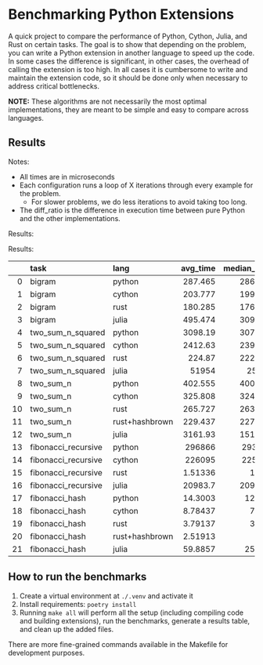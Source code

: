 # Benchmarking Python Extensions

A quick project to compare the performance of Python, Cython, Julia, and Rust on certain tasks.
The goal is to show that depending on the problem, you can write a Python extension in another language to speed up the code.
In some cases the difference is significant, in other cases, the overhead of calling the extension is too high.
In all cases it is cumbersome to write and maintain the extension code, so it should be done only when necessary to address critical bottlenecks.

**NOTE:** These algorithms are not necessarily the most optimal implementations, they are meant to be simple and easy to compare across languages.

## Results

Notes:

- All times are in microseconds
- Each configuration runs a loop of X iterations through every example for the problem.
  - For slower problems, we do less iterations to avoid taking too long.  
- The diff_ratio is the difference in execution time between pure Python and the other implementations.

Results:

Results:

|    | task                | lang           |     avg_time |   median_time |   std_deviation |   iterations |   dropoff_ratio |   diff_ratio |   diff_ratio_median |
|---:|:--------------------|:---------------|-------------:|--------------:|----------------:|-------------:|----------------:|-------------:|--------------------:|
|  0 | bigram              | python         |    287.465   |       286.334 |       11.4674   |         1000 |     -0.177852   |   nan        |         nan         |
|  1 | bigram              | cython         |    203.777   |       199.791 |       14.0091   |         1000 |     -0.021159   |    -0.291125 |          -0.302245  |
|  2 | bigram              | rust           |    180.285   |       176.583 |       22.1139   |         1000 |     -0.23721    |    -0.372846 |          -0.383297  |
|  3 | bigram              | julia          |    495.474   |       309.833 |     2566        |         1000 |     -0.293304   |     0.723599 |           0.0820685 |
|  4 | two_sum_n_squared   | python         |   3098.19    |      3074.62  |       53.1219   |          100 |     -0.070813   |   nan        |         nan         |
|  5 | two_sum_n_squared   | cython         |   2412.63    |      2396.54  |       31.8206   |          100 |     -0.0320444  |    -0.221278 |          -0.220542  |
|  6 | two_sum_n_squared   | rust           |    224.87    |       222.792 |        8.45196  |          100 |     -0.0908531  |    -0.927419 |          -0.927538  |
|  7 | two_sum_n_squared   | julia          |  51954       |     25601     |    54804.3      |          100 |      0.0799862  |    15.7691   |           7.32654   |
|  8 | two_sum_n           | python         |    402.555   |       400.708 |        7.27904  |         1000 |     -0.116725   |   nan        |         nan         |
|  9 | two_sum_n           | cython         |    325.808   |       324.458 |        9.67103  |         1000 |     -0.0456977  |    -0.190649 |          -0.190288  |
| 10 | two_sum_n           | rust           |    265.727   |       263.208 |        9.57105  |         1000 |     -0.145544   |    -0.339899 |          -0.343143  |
| 11 | two_sum_n           | rust+hashbrown |    229.437   |       227.083 |        9.12063  |         1000 |     -0.0505625  |    -0.430049 |          -0.433296  |
| 12 | two_sum_n           | julia          |   3161.93    |      1511.38  |    12691.7      |          100 |     -0.0796766  |     6.85465  |           2.77176   |
| 13 | fibonacci_recursive | python         | 296866       |    293776     |    13943.3      |          100 |      0.0046769  |   nan        |         nan         |
| 14 | fibonacci_recursive | cython         | 226095       |    225052     |     9258.93     |          100 |     -0.00655737 |    -0.238394 |          -0.233931  |
| 15 | fibonacci_recursive | rust           |      1.51336 |         1.167 |        2.3015   |          100 |     -0.877331   |    -0.999995 |          -0.999996  |
| 16 | fibonacci_recursive | julia          |  20983.7     |     20906.6   |      170.94     |          100 |      0.00321722 |    -0.929316 |          -0.928835  |
| 17 | fibonacci_hash      | python         |     14.3003  |        12.333 |       14.3049   |         1000 |     -0.270258   |   nan        |         nan         |
| 18 | fibonacci_hash      | cython         |      8.78437 |         7.458 |        9.44596  |         1000 |      4.40903    |    -0.385723 |          -0.395281  |
| 19 | fibonacci_hash      | rust           |      3.79137 |         3.708 |        1.0044   |         1000 |     -0.568187   |    -0.734876 |          -0.699343  |
| 20 | fibonacci_hash      | rust+hashbrown |      2.51913 |         2.5   |        0.543433 |         1000 |     -0.537346   |    -0.823841 |          -0.797292  |
| 21 | fibonacci_hash      | julia          |     59.8857  |        25.459 |     1070.7      |         1000 |     -0.64077    |     3.18771  |           1.0643    |

## How to run the benchmarks

1) Create a virtual environment at `./.venv` and activate it
2) Install requirements: `poetry install`
3) Running `make all` will perform all the setup (including compiling code and building extensions), run the benchmarks, generate a results table, and clean up the added files.

There are more fine-grained commands available in the Makefile for development purposes.
